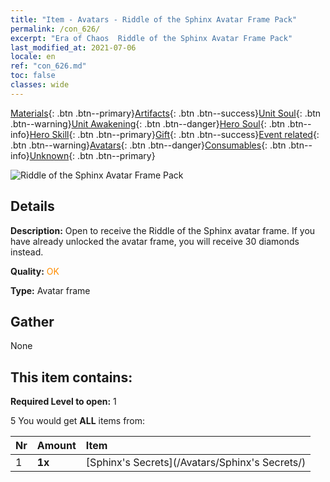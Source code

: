 ```yaml
---
title: "Item - Avatars - Riddle of the Sphinx Avatar Frame Pack"
permalink: /con_626/
excerpt: "Era of Chaos  Riddle of the Sphinx Avatar Frame Pack"
last_modified_at: 2021-07-06
locale: en
ref: "con_626.md"
toc: false
classes: wide
---
```

 [Materials](/Items/){: .btn .btn--primary}[Artifacts](/Items/Artifacts/){: .btn .btn--success}[Unit Soul](/Items/UnitSoul/){: .btn .btn--warning}[Unit Awakening](/Items/UnitAwakening/){: .btn .btn--danger}[Hero Soul](/Items/HeroSoul/){: .btn .btn--info}[Hero Skill](/Items/HeroSkill/){: .btn .btn--primary}[Gift](/Items/Gift/){: .btn .btn--success}[Event related](/Items/Events/){: .btn .btn--warning}[Avatars](/Items/Avatars/){: .btn .btn--danger}[Consumables](/Items/Consumables/){: .btn .btn--info}[Unknown](/Items/Unknown/){: .btn .btn--primary}

 ![Riddle of the Sphinx Avatar Frame Pack](/images/t/i_907003.png)

## Details
 **Description:** Open to receive the Riddle of the Sphinx avatar frame. If you have already unlocked the avatar frame, you will receive 30 diamonds instead.

 **Quality:** <span style="color: #FF8C00">OK</span>

 **Type:** Avatar frame

## Gather

  None

## This item contains:

 **Required Level to open:** 1

 5 You would get **ALL** items  from:

  | Nr | Amount |     Item    |
  |:---|:-------|:------------|
  | 1 |  **1x** | [Sphinx's Secrets](/Avatars/Sphinx's Secrets/) |  | 
